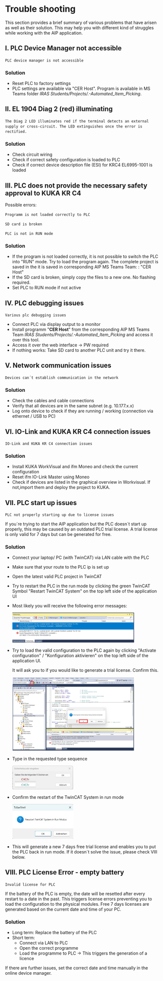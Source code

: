 # Trouble shooting

This section provides a brief summary of various problems that have arisen as well as their solution.
This may help you with different kind of struggles while working with the AIP application.

## I.  PLC Device Manager not accessible

`PLC device manager is not accessible`

### Solution

- Reset PLC to factory settings
- PLC settings are available via "CER Host". Program is available in MS Teams folder _IRAS Students/Projects/.-Automated_Item_Picking_.

## II. EL 1904 Diag 2 (red) illuminating

`The Diag 2 LED illuminates red if the terminal detects an external supply or cross-circuit. The LED
extinguishes once the error is rectified.`

### Solution

- Check circuit wiring
- Check if correct safety configuration is loaded to PLC
- Check if correct device description file (ESI) for KRC4 EL6995-1001 is loaded

## III. PLC does not provide the necessary safety approval to KUKA KR C4

Possible errors:

`Programm is not loaded correctly to PLC`

`SD card is broken`

`PLC is not in RUN mode`

### Solution

- If the program is not loaded correctly, it is not possible to switch the PLC into "RUN" mode. Try to load the program again. The complete project is saved in the  it is saved in corresponding AIP MS Teams Team: : "CER Host"
- If the SD card is broken, simply copy the files to a new one. No flashing required.
- Set PLC to RUN mode if not active

## IV. PLC debugging issues

`Various plc debugging issues`

- Connect PLC via display output to a monitor
- Install programm "**CER Host**" from the corresponding AIP MS Teams Team _IRAS Students/Projects/.-Automated_Item_Picking_ and access it over this tool.
- Access it over the web interface → PW required
- If nothing works: Take SD card to another PLC unit and try it there.

## V. Network communication issues

`Devices can´t establish communication in the network`

### Solution

- Check the cables and cable connections
- Verify that all devices are in the same subnet (e.g. 10.177.x.x)
- Log onto device to check if they are running / working (connection via ethernet / USB to PC)

## VI. IO-Link and KUKA KR C4 connection issues

`IO-Link and KUKA KR C4 connection issues`

### Solution

- Install KUKA WorkVisual and ifm Moneo and check the current configuration
- Reset ifm IO-Link Master using Moneo
- Check if devices are listed in the graphical overview in Workvisual. If not,import them and deploy the project to KUKA.

## VII. PLC start up issues

`PLC not properly starting up due to license issues`

If you´re trying to start the AIP application but the PLC doesn´t start up properly, this may be caused by an outdated PLC trial license.
A trial license is only valid for 7 days but can be generated for free.

### Solution

- Connect your laptop/ PC (with TwinCAT) via LAN cable with the PLC
- Make sure that your route to the PLC ip is set up
- Open the latest valid PLC project in TwinCAT
- Try to restart the PLC in the run mode by clicking the green TwinCAT Symbol "Restart TwinCAT System" on the top left side of the application UI
- Most likely you will receive the following error messages:
  
  <img src="../images/20240222_PLC_license_error_log.jpg" width="400">

- Try to load the valid configuration to the PLC again by clicking "Activate configuration" / "Konfiguration aktivieren" on the top left side of the application UI.

  It will ask you to if you would like to generate a trial license. Confirm this.
  
  <img src="../images/20240222_PLC_license_error_generate_trial_license.png" width="400">

- Type in the requested type sequence

  <img src="../images/20240222_PLC_license_error_generate_trial_license_2.jpg" width="200">

- Confirm the restart of the TwinCAT System in run mode
  
  <img src="../images/20240222_PLC_license_error_restart_TwinCAT_run_mode.jpg" width="200">

- This will generate a new 7 days free trial license and enables you to put the PLC back in run mode. If it doesn´t solve the issue, please check VIII below.

## VIII. PLC License Error - empty battery

`Invalid license for PLC`

If the battery of the PLC is empty, the date will be resetted after every restart to a date in the past. This triggers license errors preventing you to load the configuration to the physical modules. Free 7 days licenses are generated based on the current date and time of your PC.

### Solution

- Long term: Replace the battery of the PLC
- Short term:
  - Connect via LAN to PLC
  - Open the correct programme
  - Load the programme to PLC → This triggers the generation of a licence

If there are further issues, set the correct date and time manually in the online device manager.
